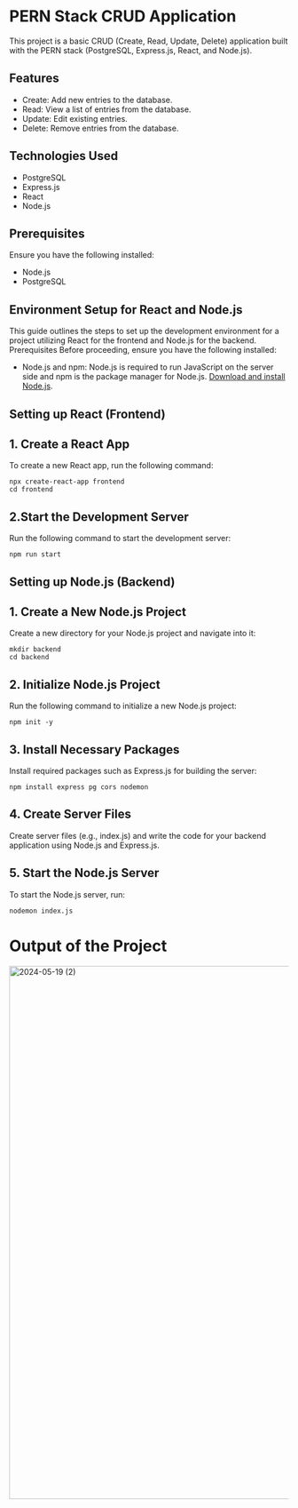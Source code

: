 # PERN Stack CRUD Application
This project is a basic CRUD (Create, Read, Update, Delete) application built with the PERN stack (PostgreSQL, Express.js, React, and Node.js).
## Features
- Create: Add new entries to the database.
- Read: View a list of entries from the database.
- Update: Edit existing entries.
- Delete: Remove entries from the database.
## Technologies Used
- PostgreSQL
- Express.js
- React
- Node.js
## Prerequisites
Ensure you have the following installed:
- Node.js
- PostgreSQL
## Environment Setup for React and Node.js
This guide outlines the steps to set up the development environment for a project utilizing React for the frontend and Node.js for the backend.
Prerequisites
Before proceeding, ensure you have the following installed:
- Node.js and npm: Node.js is required to run JavaScript on the server side and npm is the package manager for Node.js. [Download and install Node.js](https://nodejs.org/en).
  
## Setting up React (Frontend)
## 1. Create a React App
To create a new React app, run the following command:
```
npx create-react-app frontend
cd frontend
```
## 2.Start the Development Server
Run the following command to start the development server:
```
npm run start
```
## Setting up Node.js (Backend)
## 1. Create a New Node.js Project
Create a new directory for your Node.js project and navigate into it:
```
mkdir backend
cd backend
```
## 2. Initialize Node.js Project
Run the following command to initialize a new Node.js project:
```
npm init -y
```
## 3. Install Necessary Packages
Install required packages such as Express.js for building the server:
```
npm install express pg cors nodemon
```
## 4. Create Server Files
Create server files (e.g., index.js) and write the code for your backend application using Node.js and Express.js.
## 5. Start the Node.js Server
To start the Node.js server, run:
```
nodemon index.js
```

# Output of the Project
<img width="960" alt="2024-05-19 (2)" src="https://github.com/mallipudinaveen29/PERN_Stack_CRUD_Operations/assets/94296714/b7bb9d47-a537-4d38-9ce5-e2398ae4923e">
